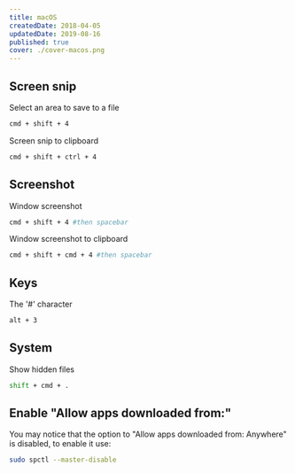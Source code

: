 ```yaml
---
title: macOS
createdDate: 2018-04-05
updatedDate: 2019-08-16
published: true
cover: ./cover-macos.png
---
```


## Screen snip

Select an area to save to a file

```bash
cmd + shift + 4
```

Screen snip to clipboard

```bash
cmd + shift + ctrl + 4
```

## Screenshot

Window screenshot

```bash
cmd + shift + 4 #then spacebar
```

Window screenshot to clipboard

```bash
cmd + shift + cmd + 4 #then spacebar
```

## Keys

The '#' character

```bash
alt + 3
```

## System

Show hidden files

```bash
shift + cmd + .
```

## Enable "Allow apps downloaded from:"

You may notice that the option to "Allow apps downloaded from:
Anywhere" is disabled, to enable it use:

```bash
sudo spctl --master-disable
```
